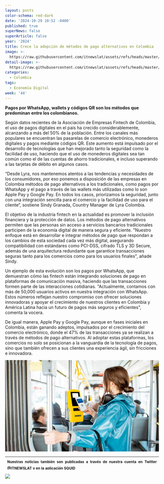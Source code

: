 ```yaml
---
layout: posts
color-schema: red-dark
date: '2024-10-29 10:52 -0400'
published: true
superNews: false
superArticle: false
year: '2024'
title: Crece la adopción de métodos de pago alternativos en Colombia
image: >-
  https://raw.githubusercontent.com/itnewslat/assets/refs/heads/master/img/540x320/pagando-el-bus-p.jpg
detail-image: >-
  https://raw.githubusercontent.com/itnewslat/assets/refs/heads/master/img/1024x680/pagando-el-bus-g.jpg
categories:
  - Colombia
tags:
  - Economía Digital
week: '44'
---
```

**Pagos por WhatsApp, wallets y códigos QR son los métodos que predominan entre los colombianos.**

Según datos recientes de la Asociación de Empresas Fintech de Colombia, el uso de pagos digitales en el país ha crecido considerablemente, alcanzando a más del 50% de la población. Entre los canales más populares se encuentran las pasarelas de comercio electrónico, monederos digitales y pagos mediante códigos QR. Este aumento está impulsado por el desarrollo de tecnologías que han mejorado tanto la seguridad como la facilidad de uso, haciendo que el uso de monederos digitales sea tan común como el de las cuentas de ahorro tradicionales, e incluso superando a las tarjetas de débito en algunos casos. 

“Desde Lyra, nos mantenemos atentos a las tendencias y necesidades de los consumidores, por eso ponemos a disposición de las empresas en Colombia métodos de pago alternativos a los tradicionales, como pagos por WhatsApp y el pago a través de las wallets más utilizadas como lo son Apple Pay y Google Pay. En todos los casos, priorizamos la seguridad, junto con una integración sencilla para el comercio y la facilidad de uso para el cliente”, sostiene Sindy Granada, Country Manager de Lyra Colombia. 

El objetivo de la industria fintech en la actualidad es promover la inclusión financiera y la protección de datos. Los métodos de pago alternativos permiten que las personas sin acceso a servicios bancarios tradicionales participen de la economía digital de manera segura y eficiente. "Nuestro enfoque está en desarrollar e integrar métodos de pago que respondan a los cambios de esta sociedad cada vez más digital, asegurando compatibilidad con estándares como PCI-DSS, cifrado TLS y 3D Secure, además de una arquitectura redundante que garantice transacciones seguras tanto para los comercios como para los usuarios finales", añade Sindy.

Un ejemplo de esta evolución son los pagos por WhatsApp, que demuestran cómo las fintech están integrando soluciones de pago en plataformas de comunicación masiva, haciendo que las transacciones formen parte de las interacciones cotidianas. "Actualmente, contamos con más de 50,000 usuarios activos en nuestra integración con WhatsApp. Estos números reflejan nuestro compromiso con ofrecer soluciones innovadoras y apoyar el crecimiento de nuestros clientes en Colombia y América Latina hacia un futuro de pagos más seguros y eficientes", comenta la vocera​.

De igual manera, Apple Pay y Google Pay, aunque en fases iniciales en Colombia, están ganando adeptos, impulsados por el crecimiento del comercio electrónico, donde el 47% de las transacciones ya se realizan a través de métodos de pago alternativos. Al adoptar estas plataformas, los comercios no solo se posicionan a la vanguardia de la tecnología de pagos, sino que también ofrecen a sus clientes una experiencia ágil, sin fricciones e innovadora.

![](https://raw.githubusercontent.com/itnewslat/assets/refs/heads/master/img/540x320/pagando-el-bus-p.jpg)

<table style="height: 42px;" width="569">
<tbody>
<tr>
<td style="text-align: justify;"><sub><strong>Nuestras noticias también son publicadas a través de nuestra cuenta en Twitter <a href="https://twitter.com/itnewslat?lang=es">@ITNEWSLAT</a> y en la aplicación <a href="https://squidapp.co/en/">SQUID</a></strong></sub></td>
</tr>
</tbody>
</table>

<img src="https://tracker.metricool.com/c3po.jpg?hash=56f88a41e39ab42c063cc51676587a04"/>